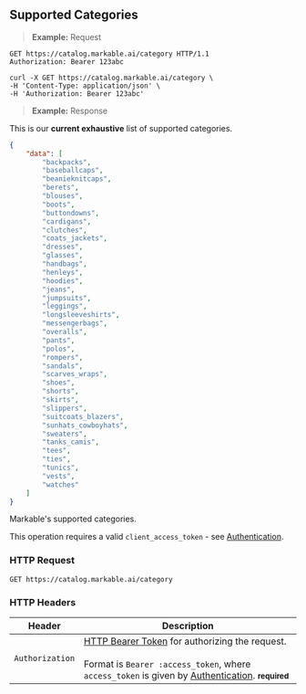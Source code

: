 
## Supported Categories

> **Example:** Request

```http
GET https://catalog.markable.ai/category HTTP/1.1
Authorization: Bearer 123abc
```

```shell
curl -X GET https://catalog.markable.ai/category \
-H 'Content-Type: application/json' \
-H 'Authorization: Bearer 123abc'
```
<!--
```python
import requests

url = "https://catalog.markable.ai/category"

headers = {
   'Content-Type': "application/json",
   'Authorization': "Bearer 123abc",
   }

response = requests.request("GET", url, headers=headers)

print(response.text)
```
-->

> **Example:** Response

This is our **current exhaustive** list of supported categories.

```json
{
    "data": [
        "backpacks",
        "baseballcaps",
        "beanieknitcaps",
        "berets",
        "blouses",
        "boots",
        "buttondowns",
        "cardigans",
        "clutches",
        "coats_jackets",
        "dresses",
        "glasses",
        "handbags",
        "henleys",
        "hoodies",
        "jeans",
        "jumpsuits",
        "leggings",
        "longsleeveshirts",
        "messengerbags",
        "overalls",
        "pants",
        "polos",
        "rompers",
        "sandals",
        "scarves_wraps",
        "shoes",
        "shorts",
        "skirts",
        "slippers",
        "suitcoats_blazers",
        "sunhats_cowboyhats",
        "sweaters",
        "tanks_camis",
        "tees",
        "ties",
        "tunics",
        "vests",
        "watches"
    ]
}
```


Markable's supported categories.

<aside class="notice">
    This operation requires a valid <code>client_access_token</code> - see <a href="#authentication">Authentication</a>.
</aside>


### HTTP Request

`GET https://catalog.markable.ai/category`


### HTTP Headers

Header          | Description
----------        | ----------
`Authorization`     | [HTTP Bearer Token](https://tools.ietf.org/html/rfc6750) for authorizing the request. <br><br>Format is `Bearer :access_token`, where `access_token` is given by [Authentication](#authentication). **<small>required</small>**
